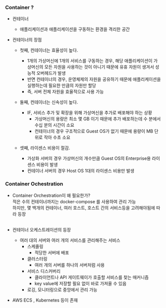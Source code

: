 ### Container ?
- 컨테이너  
    - 애플리케이션과 애플리케이션을 구동하는 환경을 격리한 공간
    
- 컨테이너의 장점  
    - 첫째, 컨테이너는 효율성이 높다.
        - 1개의 가상머신에 1개의 서비스를 구동하는 경우, 해당 애플리케이션이 가상머신의 모든 자원을 사용하는 것이 아니기 때문에 유휴 자원이 생겨서 성능적 오버헤드가 발생
        - 반면 컨테이너의 경우, 운영체제의 자원을 공유하기 때문에 애플리케이션을 실행하는데 필요한 만큼의 자원만 할당 
        - 즉, 서버 전체 자원을 효율적으로 사용 가능

    - 둘째, 컨테이너는 신속성이 높다.
        - IF, 서비스 추가 및 확장을 위해 가상머신을 추가로 배포해야 하는 상황
            - 가상머신의 용량은 최소 몇 GB 이기 때문에 추가 배포하는데 수 분에서 수십 분의 시간이 소요
            - 컨테이너의 경우 구조적으로 Guest OS가 없기 때문에 용량이 MB 단위로 작아 수초 소요  

    - 셋째, 라이센스 비용이 절감.
        - 가상화 서버의 경우 가상머신의 개수만큼 Guest OS의 Enterprise용 라이센스 비용이 발생
        - 컨테이너 서버의 경우 Host OS 1대의 라이센스 비용만 발생  



### Container Ochestration  
- Container Orchestration이 왜 필요한가?  
    적은 수의 컨테이너까지는 docker-compose 를 사용하여 관리 가능  
    하지만, 몇 백개의 컨테이너, 여러 호스트, 호스트 간의 서비스등을 고려해야됨에 따라 등장  
    <br>  
    
- 컨테이너 오케스트레이션의 등장
    - 여러 대의 서버와 여러 개의 서비스를 관리해주는 서비스
        - 스케줄링
            - 적당한 서버에 배포
        - 클러스터링
            - 여러 개의 서버를 하나의 서버처럼 사용
        - 서비스 디스커버리  
            - 클라이언트나 API 게이트웨이가 호출할 서비스를 찾는 매커니즘 
            - key value에 저장할 필요 없이 바로 가져올 수 있음
        - 로깅, 모니터링으로 중앙에서 관리 가능

- AWS ECS , Kubernetes 등이 존재 

